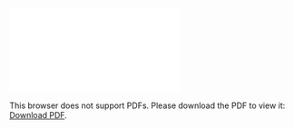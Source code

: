 <object data="christ-in-song/CIS1908pdfs/469.pdf" type="application/pdf" width="100%" height="1024px">
    <embed src="christ-in-song/CIS1908pdfs/469.pdf">
        <p>This browser does not support PDFs. Please download the PDF to view it: <a href="christ-in-song/CIS1908pdfs/469.pdf">Download PDF</a>.</p>
    </embed>
</object>
